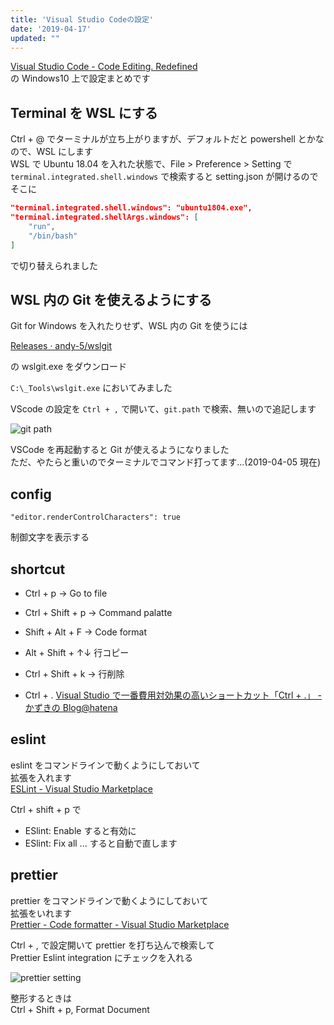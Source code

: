 ```yaml
---
title: 'Visual Studio Codeの設定'
date: '2019-04-17'
updated: ""
---
```


[Visual Studio Code \- Code Editing\. Redefined](https://code.visualstudio.com/)  
の Windows10 上で設定まとめです

## Terminal を WSL にする

Ctrl + @ でターミナルが立ち上がりますが、デフォルトだと powershell とかなので、WSL にします  
WSL で Ubuntu 18.04 を入れた状態で、File > Preference > Setting で `terminal.integrated.shell.windows` で検索すると setting.json が開けるのでそこに

```json
"terminal.integrated.shell.windows": "ubuntu1804.exe",
"terminal.integrated.shellArgs.windows": [
    "run",
    "/bin/bash"
]
```

で切り替えられました

## WSL 内の Git を使えるようにする

Git for Windows を入れたりせず、WSL 内の Git を使うには

[Releases · andy\-5/wslgit](https://github.com/andy-5/wslgit/releases)

の wslgit.exe をダウンロード

`C:\_Tools\wslgit.exe` においてみました

VScode の設定を `Ctrl + ,` で開いて、`git.path` で検索、無いので追記します

![git path](/vscode/git_path.webp)

VSCode を再起動すると Git が使えるようになりました  
ただ、やたらと重いのでターミナルでコマンド打ってます...(2019-04-05 現在)

## config

```
"editor.renderControlCharacters": true
```

制御文字を表示する

## shortcut

- Ctrl + p -> Go to file
- Ctrl + Shift + p -> Command palatte
- Shift + Alt + F -> Code format

- Alt + Shift + ↑↓ 行コピー
- Ctrl + Shift + k -> 行削除

- Ctrl + .
  [Visual Studio で一番費用対効果の高いショートカット「Ctrl \+ \.」 \- かずきの Blog@hatena](https://blog.okazuki.jp/entry/2019/04/21/223134)

## eslint

eslint をコマンドラインで動くようにしておいて  
拡張を入れます  
[ESLint \- Visual Studio Marketplace](https://marketplace.visualstudio.com/items?itemName=dbaeumer.vscode-eslint)

Ctrl + shift + p で

- ESlint: Enable すると有効に
- ESlint: Fix all ... すると自動で直します

## prettier

prettier をコマンドラインで動くようにしておいて  
拡張をいれます  
[Prettier \- Code formatter \- Visual Studio Marketplace](https://marketplace.visualstudio.com/items?itemName=esbenp.prettier-vscode)

Ctrl + , で設定開いて prettier を打ち込んで検索して  
Prettier Eslint integration にチェックを入れる

![prettier setting](/vscode/prettier_setting.webp)

整形するときは  
Ctrl + Shift + p, Format Document
